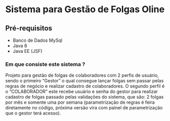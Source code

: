 # Sistema para Gestão de Folgas Oline

## Pré-requisitos
* Banco de Dados MySql
* Java 8
* Java EE (JSF)


### Em que consiste este sistema ? 

Projeto para gestão de folgas de colaboradores com 2 perfis de usuário, sendo o primeiro “Gestor” o qual consegue lançar folgas sem passar pelas regras de negócio e realizar cadastro de colaboradores. O segundo perfil é o “COLABORADOR” este recebe usuário e senha do gestor para realizar cadastro de folgas passado pelas validações do sistema, que são: 2 folgas por mês e somente uma por semana (parametrização de regras é feira diretamente no código, próxima versão vira com painel de parametrização que o gestor terá acesso). 
